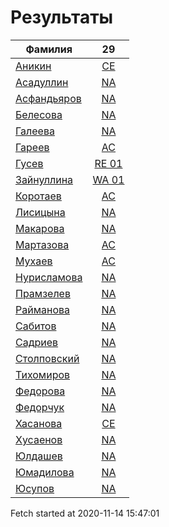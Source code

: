 # Результаты
Фамилия | 29
---|:---:
[Аникин](Аникин/README.md)  | [CE](Аникин/29.md)
[Асадуллин](Асадуллин/README.md)  | [NA](Асадуллин/29.md)
[Асфандьяров](Асфандьяров/README.md)  | [NA](Асфандьяров/29.md)
[Белесова](Белесова/README.md)  | [NA](Белесова/29.md)
[Галеева](Галеева/README.md)  | [NA](Галеева/29.md)
[Гареев](Гареев/README.md)  | [AC](Гареев/29.md)
[Гусев](Гусев/README.md)  | [RE 01](Гусев/29.md)
[Зайнуллина](Зайнуллина/README.md)  | [WA 01](Зайнуллина/29.md)
[Коротаев](Коротаев/README.md)  | [AC](Коротаев/29.md)
[Лисицына](Лисицына/README.md)  | [NA](Лисицына/29.md)
[Макарова](Макарова/README.md)  | [NA](Макарова/29.md)
[Мартазова](Мартазова/README.md)  | [AC](Мартазова/29.md)
[Мухаев](Мухаев/README.md)  | [AC](Мухаев/29.md)
[Нурисламова](Нурисламова/README.md)  | [NA](Нурисламова/29.md)
[Прамзелев](Прамзелев/README.md)  | [NA](Прамзелев/29.md)
[Райманова](Райманова/README.md)  | [NA](Райманова/29.md)
[Сабитов](Сабитов/README.md)  | [NA](Сабитов/29.md)
[Садриев](Садриев/README.md)  | [NA](Садриев/29.md)
[Столповский](Столповский/README.md)  | [NA](Столповский/29.md)
[Тихомиров](Тихомиров/README.md)  | [NA](Тихомиров/29.md)
[Федорова](Федорова/README.md)  | [NA](Федорова/29.md)
[Федорчук](Федорчук/README.md)  | [NA](Федорчук/29.md)
[Хасанова](Хасанова/README.md)  | [CE](Хасанова/29.md)
[Хусаенов](Хусаенов/README.md)  | [NA](Хусаенов/29.md)
[Юлдашев](Юлдашев/README.md)  | [NA](Юлдашев/29.md)
[Юмадилова](Юмадилова/README.md)  | [NA](Юмадилова/29.md)
[Юсупов](Юсупов/README.md)  | [NA](Юсупов/29.md)

Fetch started at 2020-11-14 15:47:01
